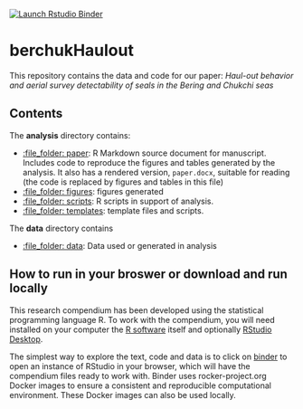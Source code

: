 
<!-- README.md is generated from README.Rmd. Please edit that file -->
<!-- badges: start -->

[![Launch Rstudio
Binder](http://mybinder.org/badge_logo.svg)](https://mybinder.org/v2/gh/jmlondon/berchukHaulout/master?urlpath=rstudio)
<!-- badges: end -->

# berchukHaulout

This repository contains the data and code for our paper: *Haul-out
behavior and aerial survey detectability of seals in the Bering and
Chukchi seas*

## Contents

The **analysis** directory contains:

-   [:file\_folder: paper](/analysis/paper): R Markdown source document
    for manuscript. Includes code to reproduce the figures and tables
    generated by the analysis. It also has a rendered version,
    `paper.docx`, suitable for reading (the code is replaced by figures
    and tables in this file)
-   [:file\_folder: figures](/analysis/figures): figures generated
-   [:file\_folder: scripts](/analysis/scripts): R scripts in support of
    analysis.
-   [:file\_folder: templates](/analysis/templates): template files and
    scripts.

The **data** directory contains

-   [:file\_folder: data](/data): Data used or generated in analysis

## How to run in your broswer or download and run locally

This research compendium has been developed using the statistical
programming language R. To work with the compendium, you will need
installed on your computer the [R
software](https://cloud.r-project.org/) itself and optionally [RStudio
Desktop](https://rstudio.com/products/rstudio/download/).

The simplest way to explore the text, code and data is to click on
[binder](https://mybinder.org/v2/gh/jmlondon/berchukHaulout/master?urlpath=rstudio)
to open an instance of RStudio in your browser, which will have the
compendium files ready to work with. Binder uses rocker-project.org
Docker images to ensure a consistent and reproducible computational
environment. These Docker images can also be used locally.

